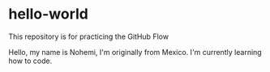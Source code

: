 # hello-world
This repository is for practicing the GitHub Flow

Hello, my name is Nohemi, I'm originally from Mexico. I'm currently learning how to code.
